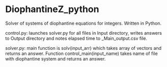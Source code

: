 # DiophantineZ_python
Solver of systems of diophantine equations for integers. Written in Python.

control.py: launches solver.py for all files in Input directory, writes answers to Output directory and notes elapsed time to _Main_output.csv file.
  
solver.py: main function is solv(input_arr) which takes array of vectors and returns an answer. Function control_main(input_name) takes name of file with diophantine system and returns an answer.
